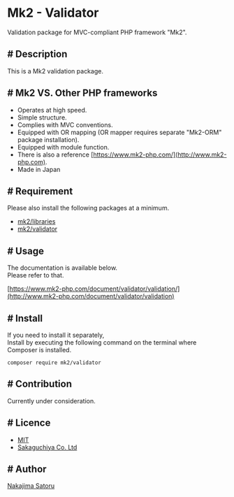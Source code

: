 Mk2 - Validator
====

Validation package for MVC-compliant PHP framework "Mk2".

## # Description

This is a Mk2 validation package.

## # Mk2 VS. Other PHP frameworks

-  Operates at high speed.
-  Simple structure.
-  Complies with MVC conventions.
-  Equipped with OR mapping (OR mapper requires separate "Mk2-ORM" package installation).
-  Equipped with module function.
-  There is also a reference [https://www.mk2-php.com/](http://www.mk2-php.com).
-  Made in Japan

## # Requirement

Please also install the following packages at a minimum.

- [mk2/libraries](http://github.com/mk2-php/libraries)
- [mk2/validator](http://github.com/mk2-php/validator)

## # Usage

The documentation is available below.  
Please refer to that.

[https://www.mk2-php.com/document/validator/validation/](http://www.mk2-php.com/document/validator/validation)

## # Install

If you need to install it separately,  
Install by executing the following command on the terminal where Composer is installed.

```
composer require mk2/validator
```

## # Contribution

Currently under consideration.

## # Licence

- [MIT](https://github.com/tcnksm/tool/blob/master/LICENCE)
- [Sakaguchiya Co. Ltd](https://www.teastalk.jp/)

## # Author

[Nakajima Satoru](https://github.com/mk2-php)
